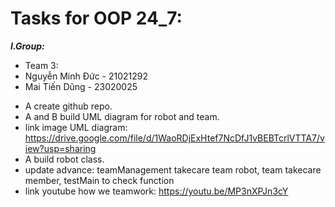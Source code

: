# Tasks for OOP 24_7:

***I.Group:***
+ Team 3:
+ Nguyễn Minh Đức - 21021292
+ Mai Tiến Dũng - 23020025
- A create github repo.
- A and B build UML diagram for robot and team.
- link image UML diagram: https://drive.google.com/file/d/1WaoRDjExHtef7NcDfJ1vBEBTcrlVTTA7/view?usp=sharing
- A build robot class.
- update advance: teamManagement takecare team robot, team takecare member, testMain to check function
- link youtube how we teamwork: https://youtu.be/MP3nXPJn3cY
